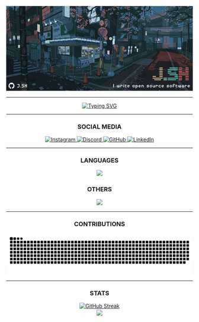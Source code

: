 <div align="center">
  <img src="https://raw.githubusercontent.com/JSH32/JSH32/master/assets/main.gif">
</div>

<hr>

<div align="center">
 <a href="https://git.io/typing-svg"><img src="https://readme-typing-svg.demolab.com?font=Fira+Code&size=35&duration=4000&pause=1000&color=009973&center=true&Center=true&random=false&width=1300&lines=Hello+Guys!!!;I'm+Nafhan+Shafy;Informatics+Engineering+in+Bandung+Institute+of+Technology" alt="Typing SVG" /></a>
</div>

<hr>

<div align="center">
  <h3>SOCIAL MEDIA</h3>
  <a href="https://instagram.com/nafhanshafy" target="_blank">
    <img src="https://skillicons.dev/icons?i=instagram" alt="Instagram"/>
  </a>
  <a href="https://discord.com/users/NafhanSA#1812" target="_blank">
    <img src="https://skillicons.dev/icons?i=discord" alt="Discord"/>
  </a>
  <a href="https://github.com/nafhansa" target="_blank">
    <img src="https://skillicons.dev/icons?i=github" alt="GitHub"/>
  </a>
  <a href="https://www.linkedin.com/in/nafhan-shafy-aulia-a95275307/" target="_blank">
    <img src="https://skillicons.dev/icons?i=linkedin" alt="LinkedIn"/>
  </a>
</div>

<hr>

<div align="center">
  <h3>LANGUAGES</h3>
  <a href="https://skillicons.dev">
    <img src="https://skillicons.dev/icons?i=c,py,java,css,html,js">
  </a>
  <h3>OTHERS</h3>
  <a href="https://skillicons.dev">
    <img src="https://skillicons.dev/icons?i=arduino,blender,git,mysql,ps,vscode">
  </a>
</div>

<hr>

<div align="center">
  <h3>CONTRIBUTIONS</h3>
<picture>
  <source media="(prefers-color-scheme: dark)" srcset="https://raw.githubusercontent.com/JasonFernandoo/JasonFernandoo/output/github-contribution-grid-snake-dark.svg">
  <source media="(prefers-color-scheme: light)" srcset="https://raw.githubusercontent.com/JasonFernandoo/JasonFernandoo/output/github-contribution-grid-snake.svg">
  <img alt="github contribution grid snake animation" src="https://raw.githubusercontent.com/JasonFernandoo/JasonFernandoo/output/github-contribution-grid-snake.svg">
</picture>
</div>

<hr>

<div align="center">
  <h3>STATS</h3>
  <a href="https://git.io/streak-stats"><img src="https://streak-stats.demolab.com?user=nafhansa&theme=gotham&date_format=M%20j%5B%2C%20Y%5D&mode=weekly" alt="GitHub Streak"></a>
</div>
<div align="center">
 <a href="https://nafhan.space/">
  <img height=200 align=center src="https://github-readme-stats.vercel.app/api/top-langs?username=JasonFernandoo&layout=compact&langs_count=8&card_width=320&theme=gotham"></a>
</div>

